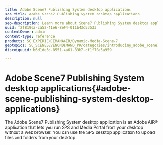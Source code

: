 ```yaml
---
title: Adobe Scene7 Publishing System desktop applications
seo-title: Adobe Scene7 Publishing System desktop applications
description: null
seo-description: Learn more about Scene7 Publishing System desktop applications.
uuid: f2f8196a-ca52-41e6-8e94-011b43c53533
contentOwner: admin
content-type: reference
products: SG_EXPERIENCEMANAGER/Dynamic-Media-Scene-7
geptopics: SG_SCENESEVENONDEMAND_PK/categories/introducing_adobe_scene7
discoiquuid: b6d1de3d-8551-4a61-83b7-cf1f70a5a959

---
```


# Adobe Scene7 Publishing System desktop applications{#adobe-scene-publishing-system-desktop-applications}

The Adobe Scene7 Publishing System desktop application is an Adobe AIR® application that lets you run SPS and Media Portal from your desktop without a web browser. You can use the SPS desktop application to upload files and folders from your desktop.
